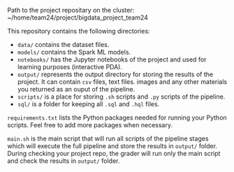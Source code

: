 Path to the project repositary on the cluster:
~/home/team24/project/bigdata_project_team24

This repository contains the following directories:

- `data/` contains the dataset files.
- `models/` contains the Spark ML models.
- `notebooks/` has the Jupyter notebooks of the project and used for learning purposes (interactive PDA).
- `output/` represents the output directory for storing the results of the project. It can contain `csv` files, text files. images and any other materials you returned as an ouput of the pipeline.
- `scripts/` is a place for storing `.sh` scripts and `.py` scripts of the pipeline.
- `sql/` is a folder for keeping all `.sql` and `.hql` files.

`requirements.txt` lists the Python packages needed for running your Python scripts. Feel free to add more packages when necessary.

`main.sh` is the main script that will run all scripts of the pipeline stages which will execute the full pipeline and store the results in `output/` folder. During checking your project repo, the grader will run only the main script and check the results in `output/` folder.
